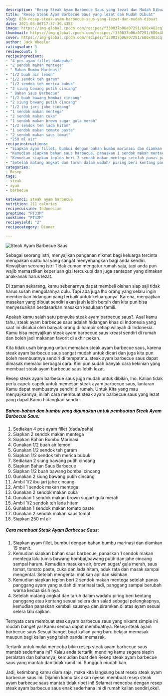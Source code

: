 ```yaml
---
description: "Resep Steak Ayam Barbecue Saus yang lezat dan Mudah Dibuat"
title: "Resep Steak Ayam Barbecue Saus yang lezat dan Mudah Dibuat"
slug: 830-resep-steak-ayam-barbecue-saus-yang-lezat-dan-mudah-dibuat
date: 2021-03-06T17:37:39.435Z
image: https://img-global.cpcdn.com/recipes/f330037b06a07291/680x482cq70/steak-ayam-barbecue-saus-foto-resep-utama.jpg
thumbnail: https://img-global.cpcdn.com/recipes/f330037b06a07291/680x482cq70/steak-ayam-barbecue-saus-foto-resep-utama.jpg
cover: https://img-global.cpcdn.com/recipes/f330037b06a07291/680x482cq70/steak-ayam-barbecue-saus-foto-resep-utama.jpg
author: Jack Wheeler
ratingvalue: 3
reviewcount: 6
recipeingredient:
- "4 pcs ayam fillet dadapaha"
- "2 sendok makan mentega"
- " Bahan Bumbu Marinasi"
- "1/2 buah air lemon"
- "1/2 sendok teh garam"
- "1/2 sendok teh merica bubuk"
- "2 siung bawang putih cincang"
- " Bahan Saus Barbecue"
- "1/2 buah bawang bombai cincang"
- "2 siung bawang putih cincang"
- "1/2 ibu jari jahe cincang"
- "1 sendok makan mentega"
- "2 sendok makan cuka"
- "1 sendok makan brown sugar gula merah"
- "1/2 sendok teh lada hitam"
- "1 sendok makan tomato paste"
- "2 sendok makan saus tomat"
- "250 ml air"
recipeinstructions:
- "Siapkan ayam fillet, bumbui dengan bahan bumbu marinasi dan diamkan 15 menit."
- "Kemudian siapkan bahan saus barbecue, panaskan 1 sendok makan mentega lalu tumis bawang bombai,bawang putih dan jahe cincang sampai harum. Kemudian masukan air, brown sugar/ gula merah, saus tomat, tomato paste, cuka dan lada hitam, aduk rata dan masak sampai mengental. Setelah mengental matikan api dan sisihkan."
- "Kemudian siapkan teplon beri 2 sendok makan mentega setelah panas panggang ayam yang sudah di marinasi tadi, panggang sampai berubah warna kedua sisih nya."
- "Setelah matang angkat dan taruh dalam wadah/ piring beri kentang panggang atau kentang sesuai selera dan salad sebagai pelengkapnya, kemudian panaskan kembali sausnya dan siramkan di atas ayam sesuai selera lalu sajikan."
categories:
- Resep
tags:
- steak
- ayam
- barbecue

katakunci: steak ayam barbecue 
nutrition: 211 calories
recipecuisine: Indonesian
preptime: "PT33M"
cooktime: "PT42M"
recipeyield: "2"
recipecategory: Dinner

---
```



![Steak Ayam Barbecue Saus](https://img-global.cpcdn.com/recipes/f330037b06a07291/680x482cq70/steak-ayam-barbecue-saus-foto-resep-utama.jpg)

Sebagai seorang istri, menyajikan panganan nikmat bagi keluarga tercinta merupakan suatu hal yang sangat menyenangkan bagi anda sendiri. Kewajiban seorang istri Tidak cuman mengatur rumah saja, tapi anda pun wajib memastikan keperluan gizi tercukupi dan juga santapan yang dimakan anak-anak harus lezat.

Di zaman  sekarang, kamu sebenarnya dapat membeli olahan siap saji tidak harus susah mengolahnya dulu. Tapi ada juga lho orang yang selalu ingin memberikan hidangan yang terbaik untuk keluarganya. Karena, menyajikan masakan yang dibuat sendiri akan jauh lebih bersih dan kita pun bisa menyesuaikan berdasarkan masakan kesukaan famili. 



Apakah kamu salah satu penyuka steak ayam barbecue saus?. Asal kamu tahu, steak ayam barbecue saus adalah hidangan khas di Indonesia yang saat ini disukai oleh banyak orang di hampir setiap wilayah di Indonesia. Kamu bisa menyajikan steak ayam barbecue saus kreasi sendiri di rumah dan boleh jadi makanan favorit di akhir pekan.

Kita tidak usah bingung untuk memakan steak ayam barbecue saus, karena steak ayam barbecue saus sangat mudah untuk dicari dan juga kita pun boleh membuatnya sendiri di tempatmu. steak ayam barbecue saus dapat dimasak memalui berbagai cara. Kini pun sudah banyak cara kekinian yang membuat steak ayam barbecue saus lebih lezat.

Resep steak ayam barbecue saus juga mudah untuk dibikin, lho. Kalian tidak perlu capek-capek untuk memesan steak ayam barbecue saus, lantaran Kamu dapat membuatnya sendiri di rumah. Untuk Kita yang mau menyajikannya, inilah cara membuat steak ayam barbecue saus yang lezat yang dapat Kamu hidangkan sendiri.

<!--inarticleads1-->

##### Bahan-bahan dan bumbu yang digunakan untuk pembuatan Steak Ayam Barbecue Saus:

1. Sediakan 4 pcs ayam fillet (dada/paha)
1. Siapkan 2 sendok makan mentega
1. Siapkan  Bahan Bumbu Marinasi
1. Gunakan 1/2 buah air lemon
1. Gunakan 1/2 sendok teh garam
1. Siapkan 1/2 sendok teh merica bubuk
1. Sediakan 2 siung bawang putih cincang
1. Siapkan  Bahan Saus Barbecue
1. Siapkan 1/2 buah bawang bombai cincang
1. Gunakan 2 siung bawang putih cincang
1. Ambil 1/2 ibu jari jahe cincang
1. Ambil 1 sendok makan mentega
1. Gunakan 2 sendok makan cuka
1. Gunakan 1 sendok makan brown sugar/ gula merah
1. Ambil 1/2 sendok teh lada hitam
1. Gunakan 1 sendok makan tomato paste
1. Gunakan 2 sendok makan saus tomat
1. Siapkan 250 ml air




<!--inarticleads2-->

##### Cara membuat Steak Ayam Barbecue Saus:

1. Siapkan ayam fillet, bumbui dengan bahan bumbu marinasi dan diamkan 15 menit.
1. Kemudian siapkan bahan saus barbecue, panaskan 1 sendok makan mentega lalu tumis bawang bombai,bawang putih dan jahe cincang sampai harum. Kemudian masukan air, brown sugar/ gula merah, saus tomat, tomato paste, cuka dan lada hitam, aduk rata dan masak sampai mengental. Setelah mengental matikan api dan sisihkan.
1. Kemudian siapkan teplon beri 2 sendok makan mentega setelah panas panggang ayam yang sudah di marinasi tadi, panggang sampai berubah warna kedua sisih nya.
1. Setelah matang angkat dan taruh dalam wadah/ piring beri kentang panggang atau kentang sesuai selera dan salad sebagai pelengkapnya, kemudian panaskan kembali sausnya dan siramkan di atas ayam sesuai selera lalu sajikan.




Ternyata cara membuat steak ayam barbecue saus yang nikamt simple ini mudah banget ya! Kamu semua dapat membuatnya. Resep steak ayam barbecue saus Sesuai banget buat kalian yang baru belajar memasak maupun bagi kalian yang telah pandai memasak.

Tertarik untuk mulai mencoba bikin resep steak ayam barbecue saus mantab sederhana ini? Kalau anda tertarik, mending kamu segera siapin peralatan dan bahannya, kemudian buat deh Resep steak ayam barbecue saus yang mantab dan tidak rumit ini. Sungguh mudah kan. 

Jadi, ketimbang kamu diam saja, maka kita langsung buat resep steak ayam barbecue saus ini. Dijamin kamu tak akan nyesel membuat resep steak ayam barbecue saus mantab tidak ribet ini! Selamat mencoba dengan resep steak ayam barbecue saus enak sederhana ini di rumah kalian sendiri,oke!.

